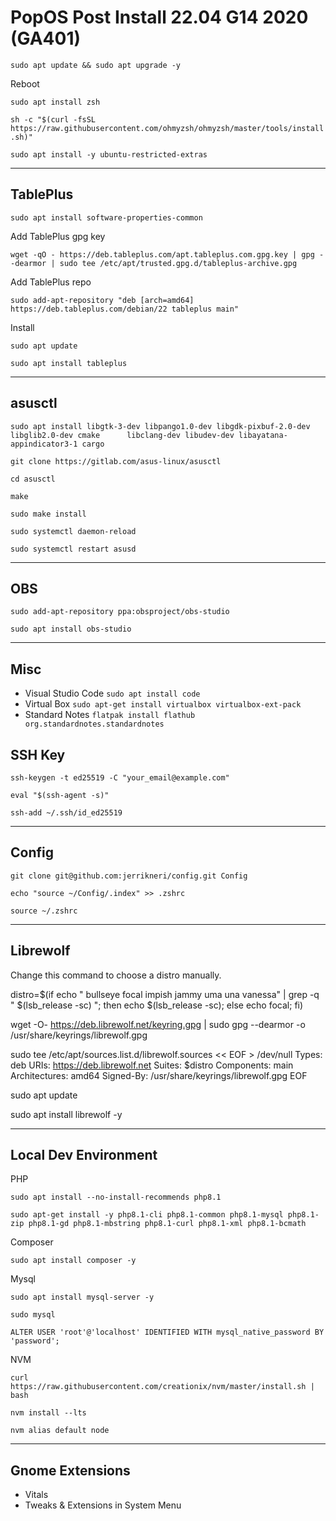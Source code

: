 # PopOS Post Install 22.04 G14 2020 (GA401)

`sudo apt update && sudo apt upgrade -y`

Reboot

`sudo apt install zsh`

`sh -c "$(curl -fsSL https://raw.githubusercontent.com/ohmyzsh/ohmyzsh/master/tools/install.sh)"`

`sudo apt install -y ubuntu-restricted-extras`

---

## TablePlus

`sudo apt install software-properties-common`

Add TablePlus gpg key

`wget -qO - https://deb.tableplus.com/apt.tableplus.com.gpg.key | gpg --dearmor | sudo tee /etc/apt/trusted.gpg.d/tableplus-archive.gpg`

Add TablePlus repo

`sudo add-apt-repository "deb [arch=amd64] https://deb.tableplus.com/debian/22 tableplus main"`

Install

`sudo apt update`

`sudo apt install tableplus`

---

## asusctl

`sudo apt install libgtk-3-dev libpango1.0-dev libgdk-pixbuf-2.0-dev libglib2.0-dev cmake      libclang-dev libudev-dev libayatana-appindicator3-1 cargo`

`git clone https://gitlab.com/asus-linux/asusctl`

`cd asusctl`

`make`

`sudo make install`

`sudo systemctl daemon-reload`

`sudo systemctl restart asusd`

---

## OBS
`sudo add-apt-repository ppa:obsproject/obs-studio`

`sudo apt install obs-studio`

---

## Misc
- Visual Studio Code `sudo apt install code`
- Virtual Box `sudo apt-get install virtualbox virtualbox-ext-pack`
- Standard Notes `flatpak install flathub org.standardnotes.standardnotes`

## SSH Key
`ssh-keygen -t ed25519 -C "your_email@example.com"`

`eval "$(ssh-agent -s)"`

`ssh-add ~/.ssh/id_ed25519`

---

## Config
`git clone git@github.com:jerrikneri/config.git Config`

`echo "source ~/Config/.index" >> .zshrc`

`source ~/.zshrc`

---

## Librewolf

Change this command to choose a distro manually.

distro=$(if echo " bullseye focal impish jammy uma una vanessa" | grep -q " $(lsb_release -sc) "; then echo $(lsb_release -sc); else echo focal; fi)

wget -O- https://deb.librewolf.net/keyring.gpg | sudo gpg --dearmor -o /usr/share/keyrings/librewolf.gpg

sudo tee /etc/apt/sources.list.d/librewolf.sources << EOF > /dev/null
Types: deb
URIs: https://deb.librewolf.net
Suites: $distro
Components: main
Architectures: amd64
Signed-By: /usr/share/keyrings/librewolf.gpg
EOF

sudo apt update

sudo apt install librewolf -y

---

## Local Dev Environment

PHP

`sudo apt install --no-install-recommends php8.1`

`sudo apt-get install -y php8.1-cli php8.1-common php8.1-mysql php8.1-zip php8.1-gd php8.1-mbstring php8.1-curl php8.1-xml php8.1-bcmath`

Composer

`sudo apt install composer -y`

Mysql

`sudo apt install mysql-server -y`

`sudo mysql`

`ALTER USER 'root'@'localhost' IDENTIFIED WITH mysql_native_password BY 'password';`

NVM

`curl https://raw.githubusercontent.com/creationix/nvm/master/install.sh | bash`

`nvm install --lts`

`nvm alias default node`

---

## Gnome Extensions

- Vitals
- Tweaks & Extensions in System Menu
